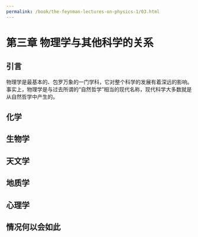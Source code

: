 ```yaml
---
permalink: /book/the-feynman-lectures-on-physics-1/03.html
---
```


# 第三章 物理学与其他科学的关系

## 引言

物理学是最基本的、包罗万象的一门学科，它对整个科学的发展有着深远的影响。事实上，物理学是与过去所谓的“自然哲学”相当的现代名称，现代科学大多数就是从自然哲学中产生的。

## 化学

## 生物学

## 天文学

## 地质学

## 心理学

## 情况何以会如此
